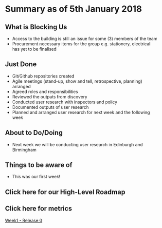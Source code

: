 # Summary as of 5th January 2018

## What is Blocking Us
* Access to the building is still an issue for some (3) members of the team
* Procurement necessary items for the group e.g. stationery, electrical has yet to be finalised

## Just Done
* Git/Github repositories created
* Agile meetings (stand-up, show and tell, retrospective, planning) arranged
* Agreed roles and responsibilities
* Reviewed the outputs from discovery
* Conducted user research with inspectors and policy
* Documented outputs of user research
* Planned and arranged user research for next week and the following week

## About to Do/Doing
* Next week we will be conducting user research in Edinburgh and Birmingham

## Things to be aware of
* This was our first week!

## Click here for our High-Level Roadmap

## Click here for metrics
[Week1 - Release 0](progress05012018.png)
